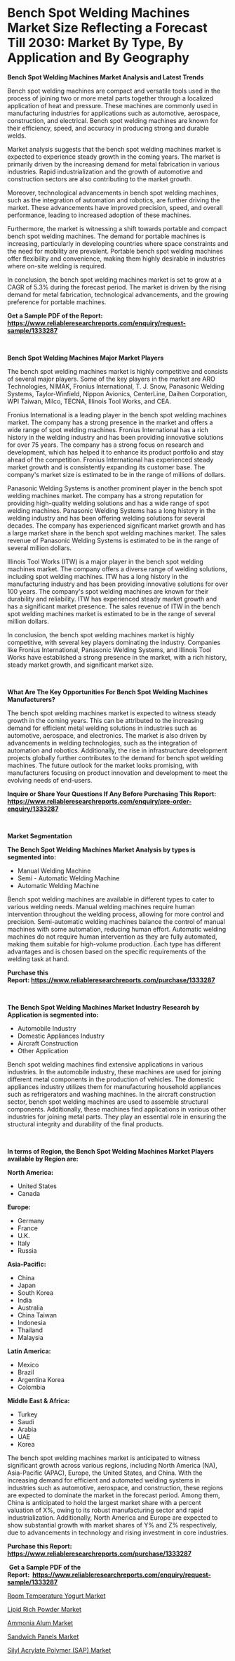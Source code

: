 <p><h1>Bench Spot Welding Machines Market Size Reflecting a Forecast Till 2030: Market By Type, By Application and By Geography</h1></p><p><strong>Bench Spot Welding Machines Market Analysis and Latest Trends</strong></p>
<p><p>Bench spot welding machines are compact and versatile tools used in the process of joining two or more metal parts together through a localized application of heat and pressure. These machines are commonly used in manufacturing industries for applications such as automotive, aerospace, construction, and electrical. Bench spot welding machines are known for their efficiency, speed, and accuracy in producing strong and durable welds.</p><p>Market analysis suggests that the bench spot welding machines market is expected to experience steady growth in the coming years. The market is primarily driven by the increasing demand for metal fabrication in various industries. Rapid industrialization and the growth of automotive and construction sectors are also contributing to the market growth.</p><p>Moreover, technological advancements in bench spot welding machines, such as the integration of automation and robotics, are further driving the market. These advancements have improved precision, speed, and overall performance, leading to increased adoption of these machines.</p><p>Furthermore, the market is witnessing a shift towards portable and compact bench spot welding machines. The demand for portable machines is increasing, particularly in developing countries where space constraints and the need for mobility are prevalent. Portable bench spot welding machines offer flexibility and convenience, making them highly desirable in industries where on-site welding is required.</p><p>In conclusion, the bench spot welding machines market is set to grow at a CAGR of 5.3% during the forecast period. The market is driven by the rising demand for metal fabrication, technological advancements, and the growing preference for portable machines.</p></p>
<p><strong>Get a Sample PDF of the Report:&nbsp; <a href="https://www.reliableresearchreports.com/enquiry/request-sample/1333287">https://www.reliableresearchreports.com/enquiry/request-sample/1333287</a></strong></p>
<p>&nbsp;</p>
<p><strong>Bench Spot Welding Machines Major Market Players</strong></p>
<p><p>The bench spot welding machines market is highly competitive and consists of several major players. Some of the key players in the market are ARO Technologies, NIMAK, Fronius International, T. J. Snow, Panasonic Welding Systems, Taylor-Winfield, Nippon Avionics, CenterLine, Daihen Corporation, WPI Taiwan, Milco, TECNA, Illinois Tool Works, and CEA.</p><p>Fronius International is a leading player in the bench spot welding machines market. The company has a strong presence in the market and offers a wide range of spot welding machines. Fronius International has a rich history in the welding industry and has been providing innovative solutions for over 75 years. The company has a strong focus on research and development, which has helped it to enhance its product portfolio and stay ahead of the competition. Fronius International has experienced steady market growth and is consistently expanding its customer base. The company's market size is estimated to be in the range of millions of dollars.</p><p>Panasonic Welding Systems is another prominent player in the bench spot welding machines market. The company has a strong reputation for providing high-quality welding solutions and has a wide range of spot welding machines. Panasonic Welding Systems has a long history in the welding industry and has been offering welding solutions for several decades. The company has experienced significant market growth and has a large market share in the bench spot welding machines market. The sales revenue of Panasonic Welding Systems is estimated to be in the range of several million dollars.</p><p>Illinois Tool Works (ITW) is a major player in the bench spot welding machines market. The company offers a diverse range of welding solutions, including spot welding machines. ITW has a long history in the manufacturing industry and has been providing innovative solutions for over 100 years. The company's spot welding machines are known for their durability and reliability. ITW has experienced steady market growth and has a significant market presence. The sales revenue of ITW in the bench spot welding machines market is estimated to be in the range of several million dollars.</p><p>In conclusion, the bench spot welding machines market is highly competitive, with several key players dominating the industry. Companies like Fronius International, Panasonic Welding Systems, and Illinois Tool Works have established a strong presence in the market, with a rich history, steady market growth, and significant market size.</p></p>
<p>&nbsp;</p>
<p><strong>What Are The Key Opportunities For Bench Spot Welding Machines Manufacturers?</strong></p>
<p><p>The bench spot welding machines market is expected to witness steady growth in the coming years. This can be attributed to the increasing demand for efficient metal welding solutions in industries such as automotive, aerospace, and electronics. The market is also driven by advancements in welding technologies, such as the integration of automation and robotics. Additionally, the rise in infrastructure development projects globally further contributes to the demand for bench spot welding machines. The future outlook for the market looks promising, with manufacturers focusing on product innovation and development to meet the evolving needs of end-users.</p></p>
<p><strong>Inquire or Share Your Questions If Any Before Purchasing This Report: <a href="https://www.reliableresearchreports.com/enquiry/pre-order-enquiry/1333287">https://www.reliableresearchreports.com/enquiry/pre-order-enquiry/1333287</a></strong></p>
<p>&nbsp;</p>
<p><strong>Market Segmentation</strong></p>
<p><strong>The Bench Spot Welding Machines Market Analysis by types is segmented into:</strong></p>
<p><ul><li>Manual Welding Machine</li><li>Semi - Automatic Welding Machine</li><li>Automatic Welding Machine</li></ul></p>
<p><p>Bench spot welding machines are available in different types to cater to various welding needs. Manual welding machines require human intervention throughout the welding process, allowing for more control and precision. Semi-automatic welding machines balance the control of manual machines with some automation, reducing human effort. Automatic welding machines do not require human intervention as they are fully automated, making them suitable for high-volume production. Each type has different advantages and is chosen based on the specific requirements of the welding task at hand.</p></p>
<p><strong>Purchase this Report:&nbsp;<a href="https://www.reliableresearchreports.com/purchase/1333287">https://www.reliableresearchreports.com/purchase/1333287</a></strong></p>
<p>&nbsp;</p>
<p><strong>The Bench Spot Welding Machines Market Industry Research by Application is segmented into:</strong></p>
<p><ul><li>Automobile Industry</li><li>Domestic Appliances Industry</li><li>Aircraft Construction</li><li>Other Application</li></ul></p>
<p><p>Bench spot welding machines find extensive applications in various industries. In the automobile industry, these machines are used for joining different metal components in the production of vehicles. The domestic appliances industry utilizes them for manufacturing household appliances such as refrigerators and washing machines. In the aircraft construction sector, bench spot welding machines are used to assemble structural components. Additionally, these machines find applications in various other industries for joining metal parts. They play an essential role in ensuring the structural integrity and durability of the final products.</p></p>
<p>&nbsp;</p>
<p><strong>In terms of Region, the Bench Spot Welding Machines Market Players available by Region are:</strong></p>
<p>
    <p> <strong> North America: </strong>
        <ul>
            <li>United States</li>
            <li>Canada</li>
        </ul>
        </p> 
    <p> <strong> Europe: </strong>
        <ul>
            <li>Germany</li>
            <li>France</li>
            <li>U.K.</li>
            <li>Italy</li>
            <li>Russia</li>
        </ul>
        </p> 
    <p> <strong> Asia-Pacific: </strong>
        <ul>
            <li>China</li>
            <li>Japan</li>
            <li>South Korea</li>
            <li>India</li>
            <li>Australia</li>
            <li>China Taiwan</li>
            <li>Indonesia</li>
            <li>Thailand</li>
            <li>Malaysia</li>
        </ul>
        </p> 
    <p> <strong> Latin America: </strong>
        <ul>
            <li>Mexico</li>
            <li>Brazil</li>
            <li>Argentina Korea</li>
            <li>Colombia</li>
        </ul>
        </p> 
    <p> <strong> Middle East & Africa: </strong>
        <ul>
            <li>Turkey</li>
            <li>Saudi</li>
            <li>Arabia</li>
            <li>UAE</li>
            <li>Korea</li>
        </ul>
    </p>
    </p>
<p><p>The bench spot welding machines market is anticipated to witness significant growth across various regions, including North America (NA), Asia-Pacific (APAC), Europe, the United States, and China. With the increasing demand for efficient and automated welding systems in industries such as automotive, aerospace, and construction, these regions are expected to dominate the market in the forecast period. Among them, China is anticipated to hold the largest market share with a percent valuation of X%, owing to its robust manufacturing sector and rapid industrialization. Additionally, North America and Europe are expected to show substantial growth with market shares of Y% and Z% respectively, due to advancements in technology and rising investment in core industries.</p></p>
<p><strong>Purchase this Report: <a href="https://www.reliableresearchreports.com/purchase/1333287">https://www.reliableresearchreports.com/purchase/1333287</a></strong></p>
<p>&nbsp;<strong>Get a Sample PDF of the Report:&nbsp;&nbsp;<a href="https://www.reliableresearchreports.com/enquiry/request-sample/1333287">https://www.reliableresearchreports.com/enquiry/request-sample/1333287</a></strong></p>
<p><strong></strong></p>
<p><p><a href="https://www.linkedin.com/pulse/room-temperature-yogurt-market-size-growth-forecast-from/">Room Temperature Yogurt Market</a></p><p><a href="https://www.linkedin.com/pulse/lipid-rich-powder-market-size-growth-forecast-from-2023-/">Lipid Rich Powder Market</a></p><p><a href="https://medium.com/@rfadda741254/ammonia-alum-market-size-growth-forecast-2023-2030-c8bb1d299973">Ammonia Alum Market</a></p><p><a href="https://medium.com/@adibooy632501/sandwich-panels-market-size-growth-forecast-2023-2030-ec326bbd75d1">Sandwich Panels Market</a></p><p><a href="https://www.linkedin.com/pulse/silyl-acrylate-polymer-sap-market-insights-players-forecast/">Silyl Acrylate Polymer (SAP) Market</a></p></p>